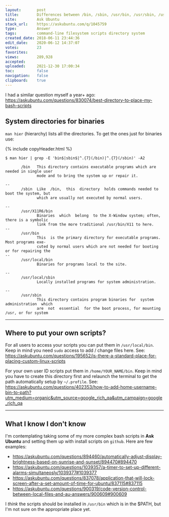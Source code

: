 ```yaml
---
layout:       post
title:        Differences between ∕bin, ∕sbin, ∕usr∕bin, ∕usr∕sbin, ∕usr∕local∕bin, ∕usr∕local∕sbin
site:         Ask Ubuntu
stack_url:    https://askubuntu.com/q/1045759
type:         Answer
tags:         command-line filesystem scripts directory system
created_date: 2018-06-11 23:44:36
edit_date:    2020-06-12 14:37:07
votes:        23
favorites:    
views:        289,928
accepted:     
uploaded:     2021-12-30 17:00:34
toc:          false
navigation:   false
clipboard:    true
---
```


I had a similar question myself a year+ ago: https://askubuntu.com/questions/830074/best-directory-to-place-my-bash-scripts


## System directories for binaries

`man hier` (hierarchy) lists all the directories. To get the ones just for binaries use:

{% include copyHeader.html %}
``` 
$ man hier | grep -E 'bin$|sbin$|^.{7}(/bin)|^.{7}(/sbin)' -A2

       /bin   This directory contains executable programs which are needed in single user
              mode and to bring the system up or repair it.

--
       /sbin  Like  /bin,  this  directory  holds commands needed to boot the system, but
              which are usually not executed by normal users.

--
       /usr/X11R6/bin
              Binaries  which  belong  to the X-Window system; often, there is a symbolic
              link from the more traditional /usr/bin/X11 to here.
--
       /usr/bin
              This  is the primary directory for executable programs.  Most programs exe‐
              cuted by normal users which are not needed for booting or for repairing the
--
       /usr/local/bin
              Binaries for programs local to the site.

--
       /usr/local/sbin
              Locally installed programs for system administration.

--
       /usr/sbin
              This directory contains program binaries for  system  administration  which
              are  not  essential  for the boot process, for mounting /usr, or for system

```


----------


## Where to put your own scripts?

For all users to access your scripts you can put them in `/usr/local/bin`. Keep in mind you need `sudo` access to add / change files here. See: https://askubuntu.com/questions/195652/is-there-a-standard-place-for-placing-custom-linux-scripts

For your own user ID scripts put them in `/home/YOUR_NAME/bin`. Keep in mind you have to create this directory first and relaunch the terminal to get the path automatically setup by `~/.profile`. See: https://askubuntu.com/questions/402353/how-to-add-home-username-bin-to-path?utm_medium=organic&utm_source=google_rich_qa&utm_campaign=google_rich_qa


----------


## What I know I don't know

I'm contemplating taking some of my more complex bash scripts in **Ask Ubuntu** and setting them up with install scripts on `github`. Here are few examples:

- https://askubuntu.com/questions/894460/automatically-adjust-display-brightness-based-on-sunrise-and-sunset/894470#894470
- https://askubuntu.com/questions/1039357/a-timer-to-set-up-different-alarms-simultaneosly/1039377#1039377
- https://askubuntu.com/questions/837078/application-that-will-lock-screen-after-a-set-amount-of-time-for-ubuntu/837115#837115
- https://askubuntu.com/questions/900319/code-version-control-between-local-files-and-au-answers/900609#900609

I *think* the scripts should be installed in `/usr/bin` which is in the $PATH, but I'm not sure on the appropriate place yet.


